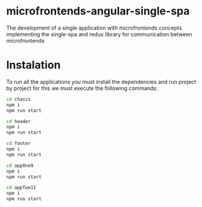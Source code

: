 # microfrontends-angular-single-spa
The development of a single application with microfrontends concepts implementing the single-spa and redux library for communication between microfrontends

# Instalation

To run all the applications you must install the dependencies and run project by project for this we must execute the following commands:

```bash
cd chasis
npm i
npm run start
```

```bash
cd header
npm i
npm run start
```

```bash
cd footer
npm i
npm run start
```

```bash
cd appOne9
npm i
npm run start
```

```bash
cd appTwo11
npm i
npm run start
```